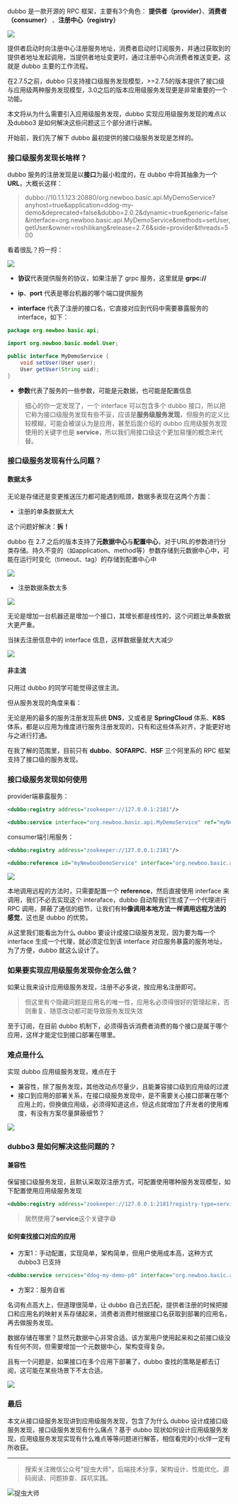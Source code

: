 dubbo 是一款开源的 RPC 框架，主要有3个角色： **提供者（provider）**、**消费者（consumer）** 、**注册中心（registry）**

![](img1.png)

提供者启动时向注册中心注册服务地址，消费者启动时订阅服务，并通过获取到的提供者地址发起调用，当提供者地址变更时，通过注册中心向消费者推送变更。这就是 dubbo 主要的工作流程。

在2.7.5之前，dubbo 只支持接口级服务发现模型，>=2.7.5的版本提供了接口级与应用级两种服务发现模型，3.0之后的版本应用级服务发现更是非常重要的一个功能。

本文将从为什么需要引入应用级服务发现，dubbo 实现应用级服务发现的难点以及dubbo3 是如何解决这些问题这三个部分进行讲解。

开始前，我们先了解下 dubbo 最初提供的接口级服务发现是怎样的。

### 接口级服务发现长啥样？

dubbo 服务的注册发现是以**接口**为最小粒度的，在 dubbo 中将其抽象为一个**URL**，大概长这样：

> dubbo://10.1.1.123:20880/org.newboo.basic.api.MyDemoService?anyhost=true&application=ddog-my-demo&deprecated=false&dubbo=2.0.2&dynamic=true&generic=false&interface=org.newboo.basic.api.MyDemoService&methods=setUser,getUser&owner=roshilikang&release=2.7.6&side=provider&threads=500

看着很乱？捋一捋：

![](img2.png)

- **协议**代表提供服务的协议，如果注册了 grpc 服务，这里就是 **grpc://**

- **ip**、**port** 代表是哪台机器的哪个端口提供服务
- **interface** 代表了注册的接口名，它直接对应到代码中需要暴露服务的 interface，如下：

```java
package org.newboo.basic.api;

import org.newboo.basic.model.User;

public interface MyDemoService {
    void setUser(User user);
    User getUser(String uid);
}
```
- **参数**代表了服务的一些参数，可能是元数据，也可能是配置信息

> 细心的你一定发现了，一个 interface 可以包含多个 dubbo 接口，所以把它称为接口级服务发现有些不妥，应该是**服务级服务发现**，但服务的定义比较模糊，可能会被误认为是应用，甚至后面介绍的 dubbo 应用级服务发现使用的关键字也是 **service**，所以我们用接口级这个更加易懂的概念来代替。

### 接口级服务发现有什么问题？

#### **数据太多** 

无论是存储还是变更推送压力都可能遇到瓶颈，数据多表现在这两个方面：

- 注册的单条数据太大

这个问题好解决：**拆！**

dubbo 在 2.7 之后的版本支持了**元数据中心**与**配置中心**，对于URL的参数进行分类存储。持久不变的（如application、method等）参数存储到元数据中心中，可能在运行时变化（timeout、tag）的存储到配置中心中

![](img3.png)

- 注册数据条数太多

![](img4.png)

无论是增加一台机器还是增加一个接口，其增长都是线性的，这个问题比单条数据大更严重。

当抹去注册信息中的 interface 信息，这样数据量就大大减少

![](img5.png)

#### 非主流

只用过 dubbo 的同学可能觉得这很主流。

但从服务发现的角度来看：

无论是用的最多的服务注册发现系统 **DNS**，又或者是 **SpringCloud** 体系、**K8S** 体系，都是以应用为维度进行服务注册发现的，只有和这些体系对齐，才能更好地与之进行打通。

在我了解的范围里，目前只有 **dubbo**、**SOFARPC**、**HSF** 三个阿里系的 RPC 框架支持了接口级的服务发现。

### 接口级服务发现如何使用

provider端暴露服务：

```xml
<dubbo:registry address="zookeeper://127.0.0.1:2181"/>

<dubbo:service interface="org.newboo.basic.api.MyDemoService" ref="myNewbooDemoService"/>
```

consumer端引用服务：

```xml
<dubbo:registry address="zookeeper://127.0.0.1:2181"/>

<dubbo:reference id="myNewbooDemoService" interface="org.newboo.basic.api.MyDemoService"/>
```

![](img6.png)

本地调用远程的方法时，只需要配置一个 **reference**，然后直接使用 interface 来调用，我们不必去实现这个 interaface，dubbo 自动帮我们生成了一个代理进行 RPC 调用，屏蔽了通信的细节，让我们有种**像调用本地方法一样调用远程方法的感觉**，这也是 dubbo 的优势。

从这里我们能看出为什么 dubbo 要设计成接口级服务发现，因为要为每一个 interface 生成一个代理，就必须定位到该 interface 对应服务暴露的服务地址，为了方便，dubbo 就这么设计了。

### 如果要实现应用级服务发现你会怎么做？

如果让我来设计应用级服务发现，注册不必多说，按应用名注册即可。

> 但这里有个隐藏问题是应用名的唯一性，应用名必须得很好的管理起来，否则重复、随意改动都可能导致服务发现失效

至于订阅，在目前 dubbo 机制下，必须得告诉消费者消费的每个接口是属于哪个应用，这样才能定位到接口部署在哪里。

### 难点是什么

实现 dubbo 应用级服务发现，难点在于

- 兼容性，除了服务发现，其他改动点尽量少，且能兼容接口级到应用级的过渡
- 接口到应用的部署关系，在接口级服务发现中，是不需要关心接口部署在哪个应用上的，但换做应用级，必须得知道这点，但这点就增加了开发者的使用难度，有没有方案尽量屏蔽细节？

![](img7.png)

### dubbo3 是如何解决这些问题的？

#### 兼容性

保留接口级服务发现，且默认采取双注册方式，可配置使用哪种服务发现模型，如下配置使用应用级服务发现

```xml
<dubbo:registry address="zookeeper://127.0.0.1:2181?registry-type=service"/>
```

>居然使用了**service**这个关键字😅

#### 如何查找接口对应的应用

- 方案1：手动配置，实现简单，架构简单，但用户使用成本高，这种方式 dubbo3 已支持

```xml
<dubbo:service services="ddog-my-demo-p0" interface="org.newboo.basic.api.MyDemoService" ref="myNewbooDemoService"/>
```

- 方案2：服务自省

名词有点高大上，但道理很简单，让 dubbo 自己去匹配，提供者注册的时候把接口和应用名的映射关系存储起来，消费者消费时根据接口名获取到部署的应用名，再去做服务发现。

数据存储在哪里？显然元数据中心非常合适。该方案用户使用起来和之前接口级没有任何不同，但需要增加一个元数据中心，架构变得复杂。

且有一个问题是，如果接口在多个应用下部署了，dubbo 查找的策略是都去订阅，这可能在某些场景下不太合适。

![](img8.png)

### 最后

本文从接口级服务发现讲到应用级服务发现，包含了为什么 dubbo 设计成接口级服务发现，接口级服务发现有什么痛点？基于 dubbo 现状如何设计应用级服务发现，应用级服务发现实现有什么难点等等问题进行解答，相信看完的小伙伴一定有所收获。

---

> 搜索关注微信公众号"捉虫大师"，后端技术分享，架构设计、性能优化、源码阅读、问题排查、踩坑实践。

![捉虫大师](../../qrcode_small.jpg)